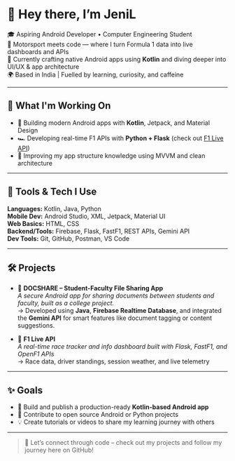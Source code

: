 # 👋 Hey there, I’m JeniL

🎓 Aspiring Android Developer • Computer Engineering Student  
🏁 Motorsport meets code — where I turn Formula 1 data into live dashboards and APIs  
📱 Currently crafting native Android apps using **Kotlin** and diving deeper into UI/UX & app architecture  
🌍 Based in India | Fuelled by learning, curiosity, and caffeine

---

## 🚧 What I'm Working On
- 📱 Building modern Android apps with **Kotlin**, Jetpack, and Material Design  
- 🏎️ Developing real-time F1 APIs with **Python + Flask** (check out [F1 Live API](https://github.com/JenilMacwan/f1-live-api))  
- 🎯 Improving my app structure knowledge using MVVM and clean architecture

---

## 🧰 Tools & Tech I Use
**Languages:** Kotlin, Java, Python  
**Mobile Dev:** Android Studio, XML, Jetpack, Material UI  
**Web Basics:** HTML, CSS  
**Backend/Tools:** Firebase, Flask, FastF1, REST APIs, Gemini API  
**Dev Tools:** Git, GitHub, Postman, VS Code  

---

## 🛠️ Projects

- 📱 **DOCSHARE – Student-Faculty File Sharing App**  
  _A secure Android app for sharing documents between students and faculty, built as a college project._  
  → Developed using **Java**, **Firebase Realtime Database**, and integrated the **Gemini API** for smart features like document tagging or content suggestions.

- 🏁 **F1 Live API**  
  _A real-time race tracker and info dashboard built with Flask, FastF1, and OpenF1 APIs_  
  → Race data, driver standings, session weather, and live telemetry

---

## ✨ Goals

- 🚀 Build and publish a production-ready **Kotlin-based Android app**  
- 🔁 Contribute to open source Android or Python projects  
- 💡 Create tutorials or videos to share my learning journey with others

---

> 🔗 Let’s connect through code – check out my projects and follow my journey here on GitHub!
